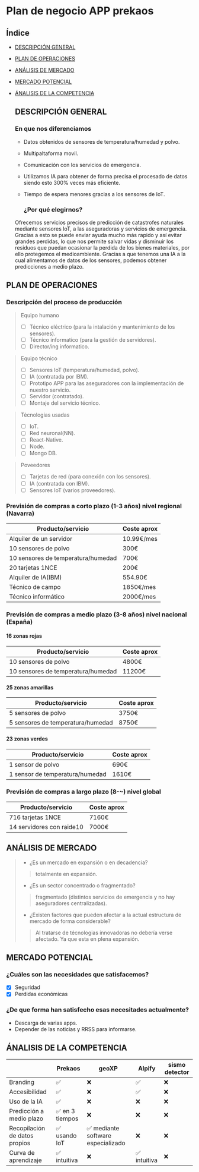 # Plan de negocio APP prekaos
## Índice

* [DESCRIPCIÓN GENERAL](#DESCRIPCIÓN-GENERAL)
* [PLAN DE OPERACIONES](#PLAN-DE-OPERACIONES)
* [ANÁLISIS DE MERCADO](#ANÁLISIS-DE-MERCADO)
* [MERCADO POTENCIAL](#MERCADO-POTENCIAL)
* [ÁNALISIS DE LA COMPETENCIA](#ÁNALISIS-DE-LA-COMPETENCIA)

  ## DESCRIPCIÓN GENERAL
  ### En que nos diferenciamos
  * Datos obtenidos de sensores de temperatura/humedad y polvo.
  * Multipaltaforma movil.
  * Comunicación con los servicios de emergencia.
  * Utilizamos IA para obtener de forma precisa el procesado de datos siendo esto 300% veces más eficiente.
  * Tiempo de espera menores gracias a los sensores de IoT.

    ### ¿Por qué elegirnos?
  Ofrecemos servicios precisos de predicción de catastrofes naturales mediante sensores IoT, a las aseguradoras y servicios de emergencia. Gracias a esto se puede enviar ayuda mucho más rapido y así evitar grandes perdidas, lo que nos permite salvar vidas y disminuir los residuos que puedan ocasionar la perdida de los bienes materiales, por ello protegemos el medioambiente. Gracias a que tenemos una IA a la cual alimentamos de datos de los sensores, podemos obtener predicciones a medio plazo.

## PLAN DE OPERACIONES

### Descripción del proceso de producción
> Equipo humano
> - [ ] Técnico eléctrico (para la intalación y mantenimiento de los sensores).
> - [ ] Técnico informatico (para la gestión de servidores).
> - [ ] Director/ing informatico.

> Equipo técnico
>  - [ ] Sensores IoT (temperatura/humedad, polvo).
>  - [ ] IA (contratada por IBM).
>  - [ ] Prototipo APP para las aseguradores con la implementación de nuestro servicio.
>  - [ ] Servidor (contratado).
>  - [ ] Montaje del servicio técnico.

> Técnologias usadas
> - [ ] IoT.
> - [ ] Red neuronal(NN).
> - [ ] React-Native.
> - [ ] Node.
> - [ ] Mongo DB.

> Poveedores
>  - [ ] Tarjetas de red (para conexión con los sensores).
>  - [ ] IA (contratada con IBM).
>  - [ ] Sensores IoT (varios proveedores).

### Previsión de compras a corto plazo (1-3 años) nivel regional (Navarra)

| Producto/servicio  | Coste aprox |
| ------------- | ------------- |
|  Alquiler de un servidor | 10.99€/mes  |
| 10 sensores de polvo | 300€ |
|  10 sensores de temperatura/humedad | 700€  |
|  20 tarjetas 1NCE |    200€ |
| Alquiler de IA(IBM)  | 554.90€  |
| Técnico de campo | 1850€/mes |
| Técnico informático | 2000€/mes |

### Previsión de compras a medio plazo (3-8 años) nivel nacional (España)

#### 16 zonas rojas

| Producto/servicio  | Coste aprox |
| ------------- | ------------- |
| 10 sensores de polvo | 4800€ |
|  10 sensores de temperatura/humedad | 11200€  |

#### 25 zonas amarillas
| Producto/servicio  | Coste aprox |
| ------------- | ------------- |
| 5 sensores de polvo | 3750€ |
|  5 sensores de temperatura/humedad | 8750€  |

#### 23 zonas verdes

| Producto/servicio  | Coste aprox |
| ------------- | ------------- |
| 1 sensor de polvo | 690€ |
|  1 sensor de temperatura/humedad | 1610€  |

### Previsión de compras a largo plazo (8-~) nivel global
| Producto/servicio  | Coste aprox |
| ------------- | ------------- |
| 716 tarjetas 1NCE | 7160€ |
|  14 servidores con raide10 | 7000€  |

## ANÁLISIS DE MERCADO

> *  ¿Es un mercado en expansión o en decadencia? 
>> totalmente en expansión.
> * ¿Es un sector concentrado o fragmentado?
 >> fragmentado (distintos servicios de emergencia y no hay aseguradores centralizadas).
> * ¿Existen factores que pueden afectar a la actual estructura de mercado de forma considerable?
>>  Al tratarse de técnologias innovadoras no debería verse afectado. Ya que esta en plena expansión.


 ## MERCADO POTENCIAL
 
### ¿Cuáles son las necesidades que satisfacemos?
- [x] Seguridad
- [x] Perdidas económicas

### ¿De que forma han satisfecho esas necesitades actualmente?
* Descarga de varias apps.
* Depender de las noticias y RRSS para informarse.

## ÁNALISIS DE LA COMPETENCIA

|   | Prekaos | geoXP | Alpify | sismo detector |
| ------------- | ------------- |  ------------- | ------------- | ------------- |
| Branding  | :white_check_mark:  | :x: | :white_check_mark: |  :x: |
| Accesibilidad  | :white_check_mark:  | :x: | :white_check_mark: |  :x: |
| Uso de la IA | :white_check_mark:  | :x: | :x: |  :x: |
| Predicción a medio plazo | :white_check_mark: en 3 tiempos | :x: | :x: |  :x: |
| Recopilación de datos propios  | :white_check_mark: usando IoT  | :white_check_mark: mediante software especializado |  :x: |  :x: |
| Curva de aprendizaje  | :white_check_mark: intuitiva  | :x: | :white_check_mark: intuitiva |  :x: |




